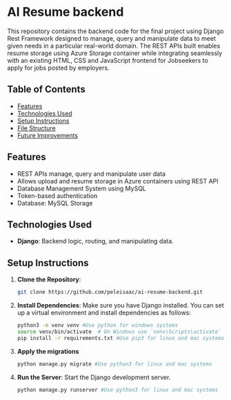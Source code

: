 # AI Resume backend
This repository contains the backend code for the final project using Django Rest Framework designed to manage, query and manipulate data to meet given needs in a particular real-world domain. The REST APIs built enables resume storage using Azure Storage container while integrating seamlessly with an existing HTML, CSS and JavaScript frontend for Jobseekers to apply for jobs posted by employers.

## Table of Contents

- [Features](#features)
- [Technologies Used](#technologies-used)
- [Setup Instructions](#setup-instructions)
- [File Structure](#file-structure)
- [Future Improvements](#future-improvements)

## Features 
- REST APIs manage, query and manipulate user data
- Allows upload and resume storage in Azure containers using REST API
- Database Management System using MySQL
- Token-based authentication
- Database: MySQL Storage


## Technologies Used

- **Django**: Backend logic, routing, and manipulating data.

## Setup Instructions

1. **Clone the Repository**:
   ```bash
   git clone https://github.com/peleisaac/ai-resume-backend.git
   ```

2. **Install Dependencies**:
   Make sure you have Django installed. You can set up a virtual environment and install dependencies as follows:
   ```bash
   python3 -m venv venv #Use python for windows systems
   source venv/bin/activate  # On Windows use `venv\Scripts\activate`
   pip install -r requirements.txt #Use pip3 for linux and mac systems
   ```

3. **Apply the migrations**
   ```bash
   python manage.py migrate #Use python3 for linux and mac systems
   ```

4. **Run the Server**:
   Start the Django development server.
   ```bash
   python manage.py runserver #Use python3 for linux and mac systems
   ```

